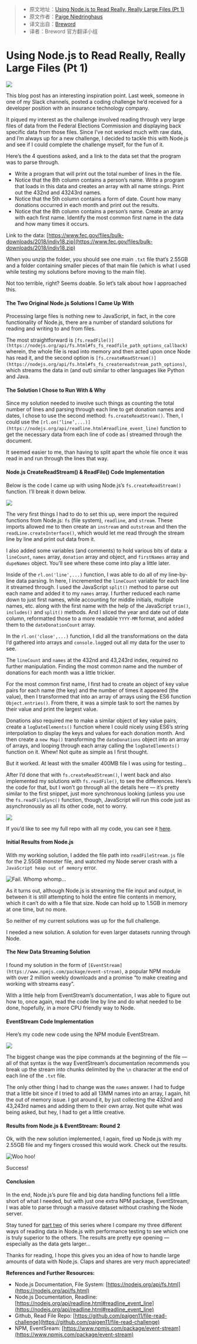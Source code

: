 > * 原文地址：[Using Node.js to Read Really, Really Large Files (Pt 1)](https://itnext.io/using-node-js-to-read-really-really-large-files-pt-1-d2057fe76b33)
> * 原文作者：[Paige Niedringhaus](https://medium.com/@paigen11)
> * 译文出自：[Breword](https://www.breword.com)
> * 译者：Breword 官方翻译小组

# Using Node.js to Read Really, Really Large Files (Pt 1)

![](https://cdn-images-1.medium.com/max/3686/1*-Nq1fQSPq9aeoWxn4WFbhg.png)

This blog post has an interesting inspiration point. Last week, someone in one of my Slack channels, posted a coding challenge he’d received for a developer position with an insurance technology company.

It piqued my interest as the challenge involved reading through very large files of data from the Federal Elections Commission and displaying back specific data from those files. Since I’ve not worked much with raw data, and I’m always up for a new challenge, I decided to tackle this with Node.js and see if I could complete the challenge myself, for the fun of it.

Here’s the 4 questions asked, and a link to the data set that the program was to parse through.

* Write a program that will print out the total number of lines in the file.
* Notice that the 8th column contains a person’s name. Write a program that loads in this data and creates an array with all name strings. Print out the 432nd and 43243rd names.
* Notice that the 5th column contains a form of date. Count how many donations occurred in each month and print out the results.
* Notice that the 8th column contains a person’s name. Create an array with each first name. Identify the most common first name in the data and how many times it occurs.

Link to the data: ​[https://www.fec.gov/files/bulk-downloads/2018/indiv18.zip](https://www.fec.gov/files/bulk-downloads/2018/indiv18.zip)

When you unzip the folder, you should see one main `.txt` file that’s 2.55GB and a folder containing smaller pieces of that main file (which is what I used while testing my solutions before moving to the main file).

Not too terrible, right? Seems doable. So let’s talk about how I approached this.

#### The Two Original Node.js Solutions I Came Up With

Processing large files is nothing new to JavaScript, in fact, in the core functionality of Node.js, there are a number of standard solutions for reading and writing to and from files.

The most straightforward is `[fs.readFile()](https://nodejs.org/api/fs.html#fs_fs_readfile_path_options_callback)` wherein, the whole file is read into memory and then acted upon once Node has read it, and the second option is `[fs.createReadStream()](https://nodejs.org/api/fs.html#fs_fs_createreadstream_path_options)`, which streams the data in (and out) similar to other languages like Python and Java.

#### The Solution I Chose to Run With & Why

Since my solution needed to involve such things as counting the total number of lines and parsing through each line to get donation names and dates, I chose to use the second method: `fs.createReadStream()`. Then, I could use the `[rl.on(‘line’,...)](https://nodejs.org/api/readline.html#readline_event_line)` function to get the necessary data from each line of code as I streamed through the document.

It seemed easier to me, than having to split apart the whole file once it was read in and run through the lines that way.

#### Node.js CreateReadStream() & ReadFile() Code Implementation

Below is the code I came up with using Node.js’s `fs.createReadStream()` function. I’ll break it down below.

![](https://cdn-images-1.medium.com/max/2704/1*szFus-f7Xllx17AuSc_TQw.png)

The very first things I had to do to set this up, were import the required functions from Node.js: `fs` (file system), `readline`, and `stream`. These imports allowed me to then create an `instream` and `outstream` and then the `readLine.createInterface()`, which would let me read through the stream line by line and print out data from it.

I also added some variables (and comments) to hold various bits of data: a `lineCount`, `names` array, `donation` array and object, and `firstNames` array and `dupeNames` object. You’ll see where these come into play a little later.

Inside of the `rl.on('line',...)` function, I was able to do all of my line-by-line data parsing. In here, I incremented the `lineCount` variable for each line it streamed through. I used the JavaScript `split()` method to parse out each name and added it to my `names` array. I further reduced each name down to just first names, while accounting for middle initials, multiple names, etc. along with the first name with the help of the JavaScript `trim()`, `includes()` and `split()` methods. And I sliced the year and date out of date column, reformatted those to a more readable `YYYY-MM` format, and added them to the `dateDonationCount` array.

In the `rl.on('close',...)` function, I did all the transformations on the data I’d gathered into arrays and `console.log`ged out all my data for the user to see.

The `lineCount` and `names` at the 432nd and 43,243rd index, required no further manipulation. Finding the most common name and the number of donations for each month was a little trickier.

For the most common first name, I first had to create an object of key value pairs for each name (the key) and the number of times it appeared (the value), then I transformed that into an array of arrays using the ES6 function `Object.entries()`. From there, it was a simple task to sort the names by their value and print the largest value.

Donations also required me to make a similar object of key value pairs, create a `logDateElements()` function where I could nicely using ES6’s string interpolation to display the keys and values for each donation month. And then create a `new Map()` transforming the `dateDonations` object into an array of arrays, and looping through each array calling the `logDateElements()` function on it. Whew! Not quite as simple as I first thought.

But it worked. At least with the smaller 400MB file I was using for testing…

After I’d done that with `fs.createReadStream()`, I went back and also implemented my solutions with `fs.readFile()`, to see the differences. Here’s the code for that, but I won’t go through all the details here — it’s pretty similar to the first snippet, just more synchronous looking (unless you use the `fs.readFileSync()` function, though, JavaScript will run this code just as asynchronously as all its other code, not to worry.

![](https://cdn-images-1.medium.com/max/2704/1*mLYx43qMKJBpbZ8TUp_qrA.png)

If you’d like to see my full repo with all my code, you can see it [here](https://github.com/paigen11/file-read-challenge).

#### Initial Results from Node.js

With my working solution, I added the file path into `readFileStream.js` file for the 2.55GB monster file, and watched my Node server crash with a `JavaScript heap out of memory` error.

![Fail. Whomp whomp…](https://cdn-images-1.medium.com/max/5572/1*S26hQHQCuzlPDHMnDR_s3g.png)

As it turns out, although Node.js is streaming the file input and output, in between it is still attempting to hold the entire file contents in memory, which it can’t do with a file that size. Node can hold up to 1.5GB in memory at one time, but no more.

So neither of my current solutions was up for the full challenge.

I needed a new solution. A solution for even larger datasets running through Node.

#### The New Data Streaming Solution

I found my solution in the form of `[EventStream](https://www.npmjs.com/package/event-stream)`, a popular NPM module with over 2 million weekly downloads and a promise “to make creating and working with streams easy”.

With a little help from EventStream’s documentation, I was able to figure out how to, once again, read the code line by line and do what needed to be done, hopefully, in a more CPU friendly way to Node.

#### EventStream Code Implementation

Here’s my code new code using the NPM module EventStream.

![](https://cdn-images-1.medium.com/max/2704/1*iZFzB0v46FoAaMTR0ANrCQ.png)

The biggest change was the pipe commands at the beginning of the file — all of that syntax is the way EventStream’s documentation recommends you break up the stream into chunks delimited by the `\n` character at the end of each line of the `.txt` file.

The only other thing I had to change was the `names` answer. I had to fudge that a little bit since if I tried to add all 13MM names into an array, I again, hit the out of memory issue. I got around it, by just collecting the 432nd and 43,243rd names and adding them to their own array. Not quite what was being asked, but hey, I had to get a little creative.

#### Results from Node.js & EventStream: Round 2

Ok, with the new solution implemented, I again, fired up Node.js with my 2.55GB file and my fingers crossed this would work. Check out the results.

![Woo hoo!](https://cdn-images-1.medium.com/max/2000/1*HJBlTYxNUCPXCDeKI9RTMg.png)

Success!

#### Conclusion

In the end, Node.js’s pure file and big data handling functions fell a little short of what I needed, but with just one extra NPM package, EventStream, I was able to parse through a massive dataset without crashing the Node server.

Stay tuned for [part two](https://bit.ly/2JdcO2g) of this series where I compare my three different ways of reading data in Node.js with performance testing to see which one is truly superior to the others. The results are pretty eye opening — especially as the data gets larger…

Thanks for reading, I hope this gives you an idea of how to handle large amounts of data with Node.js. Claps and shares are very much appreciated!

**References and Further Resources:**

* Node.js Documentation, File System: [https://nodejs.org/api/fs.html](https://nodejs.org/api/fs.html)
* Node.js Documentation, Readline: [https://nodejs.org/api/readline.html#readline_event_line](https://nodejs.org/api/readline.html#readline_event_line)
* Github, Read File Repo: [https://github.com/paigen11/file-read-challenge](https://github.com/paigen11/file-read-challenge)
* NPM, EventSream: [https://www.npmjs.com/package/event-stream](https://www.npmjs.com/package/event-stream)